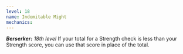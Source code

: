 ```yaml
---
level: 18
name: Indomitable Might
mechanics:
---
```

_**Berserker:** 18th level_
If your total for a Strength check is less than your Strength score, you can use that score in place of the total.